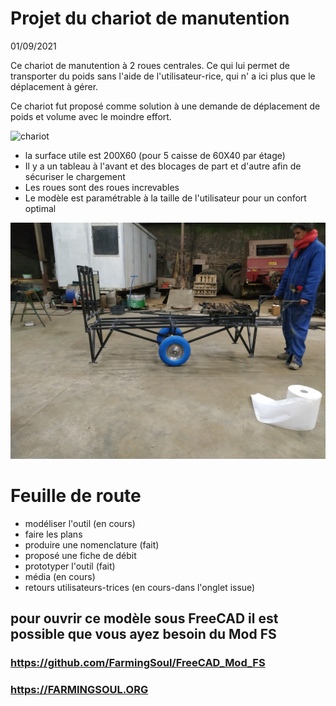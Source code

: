 # Projet du chariot de manutention
01/09/2021


Ce chariot de manutention à 2 roues centrales. Ce qui lui permet de transporter du poids sans l'aide de l'utilisateur-rice, qui n' a ici plus que le déplacement à gérer.

Ce chariot fut proposé comme solution à une demande de déplacement de poids et volume avec le moindre effort.

![chariot](https://github.com/FarmingSoul/Chariot_manute/blob/main/media/IMG_20201209_215901.jpg)

* la surface utile est 200X60 (pour 5 caisse de 60X40 par étage)
* Il y a un tableau à l'avant et des blocages de part et d'autre afin de sécuriser le chargement
* Les roues sont des roues increvables
* Le modèle est paramétrable à la taille de l'utilisateur pour un confort optimal

![chariot2](https://github.com/FarmingSoul/Chariot_manute/blob/main/media/IMG_20201209_215822.jpg)

# Feuille de route

* modéliser l'outil (en cours)
* faire les plans
* produire une nomenclature (fait)
* proposé une fiche de débit
* prototyper l'outil (fait)
* média (en cours)
* retours utilisateurs-trices (en cours-dans l'onglet issue)

## pour ouvrir ce modèle sous FreeCAD il est possible que vous ayez besoin du Mod FS
### https://github.com/FarmingSoul/FreeCAD_Mod_FS

### https://FARMINGSOUL.ORG